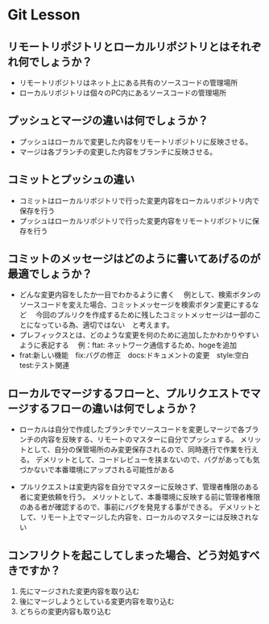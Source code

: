 # Git Lesson

## リモートリポジトリとローカルリポジトリとはそれぞれ何でしょうか？
* リモートリポジトリはネット上にある共有のソースコードの管理場所
* ローカルリポジトリは個々のPC内にあるソースコードの管理場所


## プッシュとマージの違いは何でしょうか？
* プッシュはローカルで変更した内容をリモートリポジトリに反映させる。
* マージは各ブランチの変更した内容をブランチに反映させる。


## コミットとプッシュの違い
* コミットはローカルリポジトリで行った変更内容をローカルリポジトリ内で保存を行う
* プッシュはローカルリポジトリで行った変更内容をリモートリポジトリに保存を行う


## コミットのメッセージはどのように書いてあげるのが最適でしょうか？
* どんな変更内容をしたか一目でわかるように書く
　例として、検索ボタンのソースコードを変えた場合、コミットメッセージを検索ボタン変更にするなど
　今回のプルリクを作成するために残したコミットメッセージは一部のことになっている為、適切ではない　と考えます。
* プレフィックスとは、どのような変更を何のために追加したかわかりやすいように表記する
　例：ftat: ネットワーク通信するため、hogeを追加
* frat:新しい機能　fix:バグの修正　docs:ドキュメントの変更　style:空白　test:テスト関連



## ローカルでマージするフローと、プルリクエストでマージするフローの違いは何でしょうか？
* ローカルは自分で作成したブランチでソースコードを変更しマージで各ブランチの内容を反映する、リモートのマスターに自分でプッシュする。
メリットとして、自分の保管場所のみ変更保存されるので、同時進行で作業を行える。
デメリットとして、コードレビューを挟まないので、バグがあっても気づかないで本番環境にアップされる可能性がある

* プルリクエストは変更内容を自分でマスターに反映さず、管理者権限のある者に変更依頼を行う。
メリットとして、本番環境に反映する前に管理者権限のある者が確認するので、事前にバグを発見する事ができる。
デメリットとして、リモート上でマージした内容を、ローカルのマスターには反映されない



## コンフリクトを起こしてしまった場合、どう対処すべきですか？
1. 先にマージされた変更内容を取り込む
2. 後にマージしようとしている変更内容を取り込む
3. どちらの変更内容も取り込む